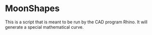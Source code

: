 MoonShapes
==========

This is a script that is meant to be run by the CAD program Rhino. It will generate a special mathematical curve.
